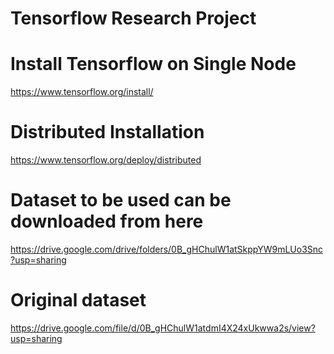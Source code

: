 # Tensorflow Research Project

# Install Tensorflow on Single Node
https://www.tensorflow.org/install/

# Distributed Installation
https://www.tensorflow.org/deploy/distributed

# Dataset to be used can be downloaded from here
https://drive.google.com/drive/folders/0B_gHChulW1atSkppYW9mLUo3Snc?usp=sharing

# Original dataset
https://drive.google.com/file/d/0B_gHChulW1atdmI4X24xUkwwa2s/view?usp=sharing


